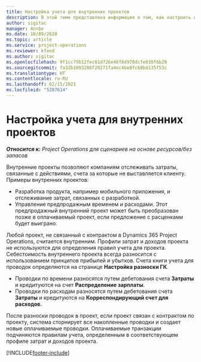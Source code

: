 ```yaml
---
title: Настройка учета для внутренних проектов
description: В этой теме представлена информация о том, как настроить практику учета для внутренних проектов в Project Operations.
author: sigitac
manager: Annbe
ms.date: 10/09/2020
ms.topic: article
ms.service: project-operations
ms.reviewer: kfend
ms.author: sigitac
ms.openlocfilehash: 9f1cc75b12fec81d726e46f8d970dcfe030f6b29
ms.sourcegitcommit: fa32b1893286f20271fa4ec4be8fc68bd135f53c
ms.translationtype: HT
ms.contentlocale: ru-RU
ms.lasthandoff: 02/15/2021
ms.locfileid: "5287614"
---
```

# <a name="configure-accounting-for-internal-projects"></a>Настройка учета для внутренних проектов

_**Относится к:** Project Operations для сценариев на основе ресурсов/без запасов_

Внутренние проекты позволяют компаниям отслеживать затраты, связанные с действиями, счета за которые не выставляется клиенту. Примеры внутренних проектов:

- Разработка продукта, например мобильного приложения, и отслеживание затрат, связанных с разработкой.
- Управление предпродажным временем и расходами. Этот предпродажный внутренний проект может быть преобразован позже в оплачиваемый проект, если предложение с расценками будет выиграно.

Любой проект, не связанный с контрактом в Dynamics 365 Project Operations, считается внутренним. Профили затрат и доходов проекта не используются для определения правил учета для проекта. Себестоимость внутреннего проекта всегда разносится с использованием принципов прибылей и убытков. Счета книги учета для проводок определяются на странице **Настройка разноски ГК**.

- Проводки по времени разносятся путем дебетования счета **Затраты** и кредитуются на счет **Распределение зарплаты**.
- Проводки по расходам разносятся путем дебетования счета **Затраты** и кредитуются на **Корреспондирующий счет для расходов**.

После разноски проводок в проект, если проект связан с контрактом по проекту, система сторнирует все накопленные проводки и создает новые оплачиваемые проводки. Оплачиваемые транзакции подчиняются правилам учета, определенным в соответствующем профиле затрат и доходов проекта.




[!INCLUDE[footer-include](../includes/footer-banner.md)]